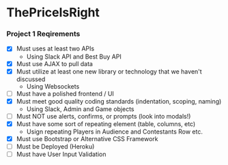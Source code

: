 # ThePriceIsRight

### Project 1 Reqirements
* [x] Must uses at least two APIs
  * Using Slack API and Best Buy API
* [x] Must use AJAX to pull data
* [x] Must utilize at least one new library or technology that we haven't discussed
  * Using Websockets
* [ ] Must have a polished frontend / UI 
* [x] Must meet good quality coding standards (indentation, scoping, naming)
  * Using Slack, Admin and Game objects
* [ ] Must NOT use alerts, confirms, or prompts (look into modals!)
* [x] Must have some sort of repeating element (table, columns, etc)
  * Usign repeating Players in Audience and Contestants Row etc.
* [x] Must use Bootstrap or Alternative CSS Framework
* [ ] Must be Deployed (Heroku)
* [ ] Must have User Input Validation 
